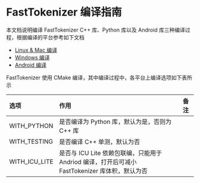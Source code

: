 # FastTokenizer 编译指南

本文档说明编译 FastTokenizer C++ 库、Python 库以及 Android 库三种编译过程，根据编译的平台参考如下文档

- [Linux & Mac 编译](./how_to_build_linux_and_mac.md)
- [Windows 编译](./how_to_build_windows.md)
- [Android 编译](./how_to_build_android.md)

FastTokenizer 使用 CMake 编译，其中编译过程中，各平台上编译选项如下表所示

| 选项 | 作用 | 备注 |
|:---- | :--- | :--- |
| WITH_PYTHON | 是否编译为 Python 库，默认为是，否则为 C++ 库|
| WITH_TESTING | 是否编译 C++ 单测，默认为否 |
| WITH_ICU_LITE | 是否与 ICU Lite 依赖包联编，只能用于 Andriod 编译，打开后可减小 FastTokenizer 库体积，默认为否 |
